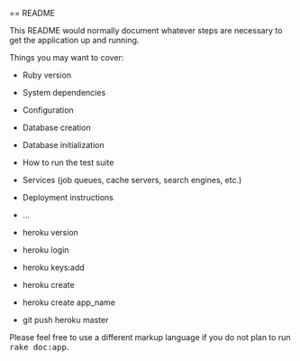 == README

This README would normally document whatever steps are necessary to get the
application up and running.

Things you may want to cover:

* Ruby version

* System dependencies

* Configuration

* Database creation

* Database initialization

* How to run the test suite

* Services (job queues, cache servers, search engines, etc.)

* Deployment instructions

* ...

* heroku version

* heroku login

* heroku keys:add

* heroku create

* heroku create app_name

* git push heroku master


Please feel free to use a different markup language if you do not plan to run
<tt>rake doc:app</tt>.
